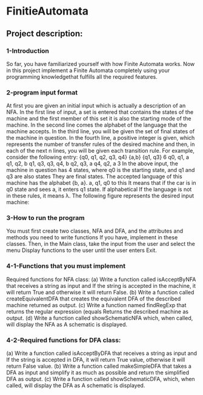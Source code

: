# FinitieAutomata
## Project description:
### 1-Introduction
So far, you have familiarized yourself with how Finite Automata works.
Now in this project implement a Finite Automata completely using your programming knowledgethat fulfills all the required features.
### 2-program input format
At first you are given an initial input which is actually a description of an NFA.
In the first line of input, a set is entered that contains the states of the machine and 
the first member of this set it is also the starting mode of the machine.
In the second line comes the alphabet of the language that the machine accepts.
In the third line, you will be given the set of final states of the machine in question.
In the fourth line, a positive integer is given, which represents the number of transfer rules of the desired machine
and then, in each of the next n lines, you will be given each transition rule.
For example, consider the following entry:
{q0, q1, q2, q3, q4}
{a,b}
{q1, q3}
6
q0, q1, a
q1, q2, b
q1, q3,
q3, q4, b
q2, q3, a
q4, q2, a
3
In the above input, the machine in question has 4 states, where q0 is the starting state, and q1 and q3 are also states
They are final states. The accepted language of this machine has the alphabet {b, a}. a, q1, q0 to this
It means that if the car is in q0 state and sees a, it enters q1 state. If alphabetical
If the language is not in these rules, it means λ.
The following figure represents the desired input machine:
### 3-How to run the program
You must first create two classes, NFA and DFA, and the attributes and methods you need to write functions
If you have, implement in these classes. Then, in the Main class, take the input from the user and select the menu
Display functions to the user until the user enters Exit.
### 4-1-Functions that you must implement
Required functions for NFA class:
(a) Write a function called isAcceptByNFA that receives a string as input and
If the string is accepted in the machine, it will return True and otherwise it will return False.
(b) Write a function called createEquivalentDFA that creates the equivalent DFA of the described machine
returned as output.
(c) Write a function named findRegExp that returns the regular expression (equals
Returns the described machine as output.
(d) Write a function called showSchematicNFA which, when called, will display the NFA as
A schematic is displayed.
### 4-2-Required functions for DFA class:
(a) Write a function called isAcceptByDFA that receives a string as input and
If the string is accepted in DFA, it will return True value, otherwise it will return False value.
(b) Write a function called makeSimpleDFA that takes a DFA as input and
simplify it as much as possible and return the simplified DFA as output.
(c) Write a function called showSchematicDFA, which, when called, will display the DFA as
A schematic is displayed.
